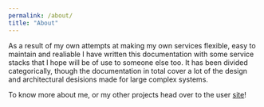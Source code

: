 ```yaml
---
permalink: /about/
title: "About"
---
```


As a result of my own attempts at making my own services flexible, easy to maintain and realiable I have written this documentation with some service stacks that I hope will be of use to someone else too. It has been divided categorically, though the documentation in total cover a lot of the design and architectural desisions made for large complex systems.

To know more about me, or my other projects head over to the user [site](/)!